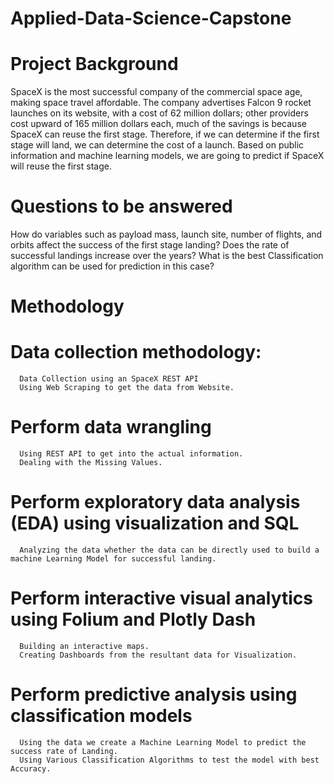 # Applied-Data-Science-Capstone

# Project Background
SpaceX is the most successful company of the commercial space age, making space travel affordable. The company advertises Falcon 9 rocket launches on its website, with a cost of 62 million dollars; other providers cost upward of 165 million dollars each, much of the savings is because SpaceX can reuse the first stage. Therefore, if we can determine if the first stage will land, we can determine the cost of a launch. Based on public information and machine learning models, we are going to predict if SpaceX will reuse the first stage.

# Questions to be answered
How do variables such as payload mass, launch site, number of flights, and orbits affect the success of the first stage landing?
Does the rate of successful landings increase over the years?
What is the best Classification algorithm can be used for prediction in this case?

# Methodology
  # Data collection methodology:
      Data Collection using an SpaceX REST API
      Using Web Scraping to get the data from Website.
  # Perform data wrangling
      Using REST API to get into the actual information.
      Dealing with the Missing Values.
  # Perform exploratory data analysis (EDA) using visualization and SQL
      Analyzing the data whether the data can be directly used to build a machine Learning Model for successful landing.
  # Perform interactive visual analytics using Folium and Plotly Dash
      Building an interactive maps.
      Creating Dashboards from the resultant data for Visualization.
  # Perform predictive analysis using classification models
      Using the data we create a Machine Learning Model to predict the success rate of Landing.
      Using Various Classification Algorithms to test the model with best Accuracy.


